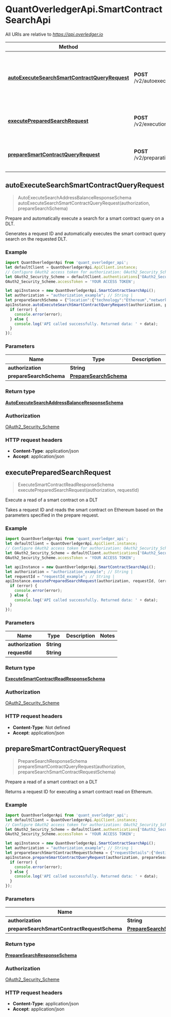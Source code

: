 # QuantOverledgerApi.SmartContractSearchApi

All URIs are relative to *https://api.overledger.io*

Method | HTTP request | Description
------------- | ------------- | -------------
[**autoExecuteSearchSmartContractQueryRequest**](SmartContractSearchApi.md#autoExecuteSearchSmartContractQueryRequest) | **POST** /v2/autoexecution/search/smartcontract | Prepare and automatically execute a search for a smart contract query on a DLT.
[**executePreparedSearchRequest**](SmartContractSearchApi.md#executePreparedSearchRequest) | **POST** /v2/execution/search/smartcontract | Execute a read of a smart contract on a DLT
[**prepareSmartContractQueryRequest**](SmartContractSearchApi.md#prepareSmartContractQueryRequest) | **POST** /v2/preparation/search/smartcontract | Prepare a read of a smart contract on a DLT



## autoExecuteSearchSmartContractQueryRequest

> AutoExecuteSearchAddressBalanceResponseSchema autoExecuteSearchSmartContractQueryRequest(authorization, prepareSearchSchema)

Prepare and automatically execute a search for a smart contract query on a DLT.

Generates a request ID and automatically executes the smart contract query search on the requested DLT.

### Example

```javascript
import QuantOverledgerApi from 'quant_overledger_api';
let defaultClient = QuantOverledgerApi.ApiClient.instance;
// Configure OAuth2 access token for authorization: OAuth2_Security_Scheme
let OAuth2_Security_Scheme = defaultClient.authentications['OAuth2_Security_Scheme'];
OAuth2_Security_Scheme.accessToken = 'YOUR ACCESS TOKEN';

let apiInstance = new QuantOverledgerApi.SmartContractSearchApi();
let authorization = "authorization_example"; // String | 
let prepareSearchSchema = {"location":{"technology":"Ethereum","network":"Ropsten Testnet"}}; // PrepareSearchSchema | 
apiInstance.autoExecuteSearchSmartContractQueryRequest(authorization, prepareSearchSchema, (error, data, response) => {
  if (error) {
    console.error(error);
  } else {
    console.log('API called successfully. Returned data: ' + data);
  }
});
```

### Parameters


Name | Type | Description  | Notes
------------- | ------------- | ------------- | -------------
 **authorization** | **String**|  | 
 **prepareSearchSchema** | [**PrepareSearchSchema**](PrepareSearchSchema.md)|  | 

### Return type

[**AutoExecuteSearchAddressBalanceResponseSchema**](AutoExecuteSearchAddressBalanceResponseSchema.md)

### Authorization

[OAuth2_Security_Scheme](../README.md#OAuth2_Security_Scheme)

### HTTP request headers

- **Content-Type**: application/json
- **Accept**: application/json


## executePreparedSearchRequest

> ExecuteSmartContractReadResponseSchema executePreparedSearchRequest(authorization, requestId)

Execute a read of a smart contract on a DLT

Takes a request ID and reads the smart contract on Ethereum based on the parameters specified in the prepare request.

### Example

```javascript
import QuantOverledgerApi from 'quant_overledger_api';
let defaultClient = QuantOverledgerApi.ApiClient.instance;
// Configure OAuth2 access token for authorization: OAuth2_Security_Scheme
let OAuth2_Security_Scheme = defaultClient.authentications['OAuth2_Security_Scheme'];
OAuth2_Security_Scheme.accessToken = 'YOUR ACCESS TOKEN';

let apiInstance = new QuantOverledgerApi.SmartContractSearchApi();
let authorization = "authorization_example"; // String | 
let requestId = "requestId_example"; // String | 
apiInstance.executePreparedSearchRequest(authorization, requestId, (error, data, response) => {
  if (error) {
    console.error(error);
  } else {
    console.log('API called successfully. Returned data: ' + data);
  }
});
```

### Parameters


Name | Type | Description  | Notes
------------- | ------------- | ------------- | -------------
 **authorization** | **String**|  | 
 **requestId** | **String**|  | 

### Return type

[**ExecuteSmartContractReadResponseSchema**](ExecuteSmartContractReadResponseSchema.md)

### Authorization

[OAuth2_Security_Scheme](../README.md#OAuth2_Security_Scheme)

### HTTP request headers

- **Content-Type**: Not defined
- **Accept**: application/json


## prepareSmartContractQueryRequest

> PrepareSearchResponseSchema prepareSmartContractQueryRequest(authorization, prepareSearchSmartContractRequestSchema)

Prepare a read of a smart contract on a DLT

Returns a request ID for executing a smart contract read on Ethereum.

### Example

```javascript
import QuantOverledgerApi from 'quant_overledger_api';
let defaultClient = QuantOverledgerApi.ApiClient.instance;
// Configure OAuth2 access token for authorization: OAuth2_Security_Scheme
let OAuth2_Security_Scheme = defaultClient.authentications['OAuth2_Security_Scheme'];
OAuth2_Security_Scheme.accessToken = 'YOUR ACCESS TOKEN';

let apiInstance = new QuantOverledgerApi.SmartContractSearchApi();
let authorization = "authorization_example"; // String | 
let prepareSearchSmartContractRequestSchema = {"requestDetails":{"destination":[{"smartContract":{"smartContractId":"0xF9cd6C86992Fce1481dBc4bDB7E1b101c1e8cEE2","function":{"name":"balanceOf","inputParameters":[{"type":"address","value":"0x8917cf2A57DF39D311a96c53FCCA76dAFB25392B"}],"outputParameters":[{"type":"uint256"}]}}}]},"location":{"technology":"Ethereum","network":"Ropsten Testnet"}}; // PrepareSearchSmartContractRequestSchema | 
apiInstance.prepareSmartContractQueryRequest(authorization, prepareSearchSmartContractRequestSchema, (error, data, response) => {
  if (error) {
    console.error(error);
  } else {
    console.log('API called successfully. Returned data: ' + data);
  }
});
```

### Parameters


Name | Type | Description  | Notes
------------- | ------------- | ------------- | -------------
 **authorization** | **String**|  | 
 **prepareSearchSmartContractRequestSchema** | [**PrepareSearchSmartContractRequestSchema**](PrepareSearchSmartContractRequestSchema.md)|  | 

### Return type

[**PrepareSearchResponseSchema**](PrepareSearchResponseSchema.md)

### Authorization

[OAuth2_Security_Scheme](../README.md#OAuth2_Security_Scheme)

### HTTP request headers

- **Content-Type**: application/json
- **Accept**: application/json

